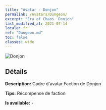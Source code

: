 ```yaml
---
title: "Avatar - Donjon"
permalink: /Avatars/Dungeon/
excerpt: "Era of Chaos  Donjon"
last_modified_at: 2021-07-14
locale: fr
ref: "Dungeon.md"
toc: false
classes: wide
---
```

 ![Donjon](/images/a/avatarFrame_45.png)

## Détails

 **Description:** Cadre d'avatar Faction de Donjon 

 **Tips:** Récompense de faction 

 **Is available:**  - 

